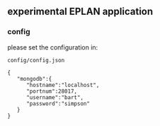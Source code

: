 ## experimental EPLAN application 

### config
please set the configuration in:

    config/config.json
 
    {  
       "mongodb":{  
          "hostname":"localhost",
          "portnum":28017,
          "username":"bart",
          "password":"simpson"
       }
    }
  

